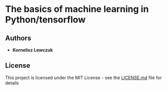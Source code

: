 # The basics of machine learning in Python/tensorflow

## Authors

* **Kornelisz Lewczuk**

## License

This project is licensed under the MIT License - see the [LICENSE.md](LICENSE.md) file for details
